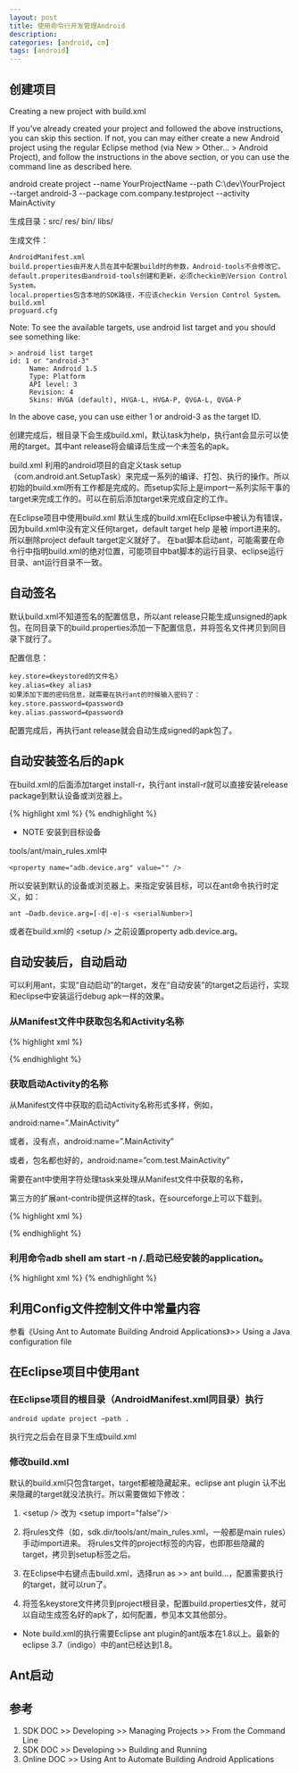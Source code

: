 ```yaml
---
layout: post
title: 使用命令行开发管理Android
description: 
categories: [android, cm]
tags: [android]
---
```



## 创建项目

Creating a new project with build.xml

If you've already created your project and followed the above instructions, you can skip this section. If not, you can may either create a new Android project using the regular Eclipse method (via New > Other... > Android Project), and follow the instructions in the above section, or you can use the command line as described here.

android create project --name YourProjectName --path C:\dev\YourProject --target android-3 --package com.company.testproject --activity MainActivity

生成目录：src/ res/ bin/ libs/

生成文件：

```
AndroidManifest.xml
build.properties由开发人员在其中配置build时的参数，Android-tools不会修改它。
default.properites由android-tools创建和更新，必须checkin到Version Control System。
local.properties包含本地的SDK路径，不应该checkin Version Control System。
build.xml
proguard.cfg
```

Note: To see the available targets, use android list target and you should see something like:

```
> android list target
id: 1 or "android-3"
     Name: Android 1.5
     Type: Platform
     API level: 3
     Revision: 4
     Skins: HVGA (default), HVGA-L, HVGA-P, QVGA-L, QVGA-P
```
In the above case, you can use either 1 or android-3 as the target ID.

创建完成后，根目录下会生成build.xml，默认task为help，执行ant会显示可以使用的target。其中ant release将会编译后生成一个未签名的apk。

build.xml 利用的android项目的自定义task setup（com.android.ant.SetupTask）来完成一系列的编译、打包、执行的操作。所以初始的build.xml所有工作都是<setup />完成的。而setup实际上是import一系列实际干事的target来完成工作的。可以在<setup />前后添加target来完成自定的工作。

在Eclipse项目中使用build.xml
默认生成的build.xml在Eclipse中被认为有错误，因为build.xml中没有定义任何target，default target help 是被<setup /> import进来的。所以删除project default target定义就好了。
在bat脚本启动ant，可能需要在命令行中指明build.xml的绝对位置，可能项目中bat脚本的运行目录、eclipse运行目录、ant运行目录不一致。

## 自动签名

默认build.xml不知道签名的配置信息，所以ant release只能生成unsigned的apk包。在同目录下的build.properties添加一下配置信息，并将签名文件拷贝到同目录下就行了。

配置信息：

```
key.store=《keystored的文件名》
key.alias=《key alias》
如果添加下面的密码信息，就需要在执行ant的时候输入密码了：
key.store.password=《password》
key.alias.password=《password》
```

配置完成后，再执行ant release就会自动生成signed的apk包了。

## 自动安装签名后的apk

在build.xml的<setup />后面添加target install-r，执行ant install-r就可以直接安装release package到默认设备或浏览器上。

{% highlight xml %}
<target name="install-r" depends="release">
<exec executable="${adb}" failonerror="true">
<arg line="${adb.device.arg}" />
<arg value="install" />
<arg value="-r" />
<arg path="${out.release.file}" />
</exec>
</target>
{% endhighlight %}

* NOTE 安装到目标设备

tools/ant/main_rules.xml中

```
<property name="adb.device.arg" value="" />
```

所以安装到默认的设备或浏览器上。来指定安装目标，可以在ant命令执行时定义，如：

```
ant –Dadb.device.arg=[-d|-e|-s <serialNumber>]
```

或者在build.xml的 \<setup /\> 之前设置property adb.device.arg。

## 自动安装后，自动启动

可以利用ant，实现“自动启动”的target，发在“自动安装”的target之后运行，实现和eclipse中安装运行debug apk一样的效果。

### 从Manifest文件中获取包名和Activity名称

{% highlight xml %}
<!-- Name of the application package extracted from manifest file -->
<xpath input="AndroidManifest.xml" expression="/manifest/@package"
output="manifest.package" />
<xpath input="AndroidManifest.xml" expression ="/manifest/application/activity/@android:name"
output="manifest.activity" />
{% endhighlight %}


### 获取启动Activity的名称

从Manifest文件中获取的启动Activity名称形式多样，例如，

android:name=”.MainActivity”

或者，没有点，android:name=”.MainActivity”

或者，包名都也好的，android:name=”com.test.MainActivity”

需要在ant中使用字符处理task来处理从Manifest文件中获取的名称，

第三方的扩展ant-contrib提供这样的task，在sourceforge上可以下载到。

{% highlight xml %}
<taskdef name="propertyregex"
classname="net.sf.antcontrib.property.RegexTask">
<classpath>
<pathelement location="D:\\wihome\\projects\\android\\HelloCmd\\ant-contrib-1.0b3.jar" />
</classpath>
</taskdef>
<propertyregex property="manifest.activity.name"
input="${manifest.activity}"
regexp="[.]*[\.]*([^\.]*)$"
select="\1" />

{% endhighlight %}

### 利用命令adb shell am start -n <package-name>/<package-name>.<activity-name>启动已经安装的application。

{% highlight xml %}
<target name="run-r" depends="install-r">
<exec executable="${adb}" failonerror="true">
<arg line="${adb.device.arg}" />
<arg line="shell am start -n" />
<arg value="${manifest.package}/${manifest.package}.${manifest.activity.name}" />
</exec>
</target>
{% endhighlight %}


## 利用Config文件控制文件中常量内容

参看《Using Ant to Automate Building Android Applications》>> Using a Java configuration file

## 在Eclipse项目中使用ant

### 在Eclipse项目的根目录（AndroidManifest.xml同目录）执行

```
android update project –path .
```

执行完之后会在目录下生成build.xml

### 修改build.xml

默认的build.xml只包含target，target都被<setup />隐藏起来。eclipse ant plugin 认不出来隐藏的target就没法执行。所以需要做如下修改：

1. \<setup /\> 改为 \<setup import="false"/\>

2.  将rules文件（如，sdk.dir/tools/ant/main_rules.xml，一般都是main rules）手动import进来。
    将rules文件的project标签的内容，也即那些隐藏的target，拷贝到setup标签之后。

3. 在Eclipse中右键点击build.xml，选择run as >> ant build…，配置需要执行的target，就可以run了。
4. 将签名keystore文件拷贝到project根目录，配置build.properties文件，就可以自动生成签名好的apk了，如何配置，参见本文其他部分。

* Note
  build.xml的执行需要Eclipse ant plugin的ant版本在1.8以上。最新的eclipse 3.7（indigo）中的ant已经达到1.8。

## Ant启动




## 参考

1. SDK DOC >> Developing >> Managing Projects >> From the Command Line
2. SDK DOC >> Developing >> Building and Running
3. Online DOC >> Using Ant to Automate Building Android Applications






